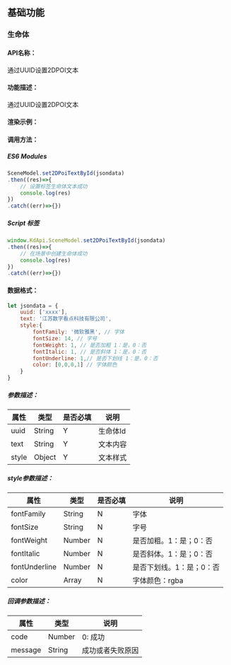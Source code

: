 <!--
 * @Author: 关广强 ggq@jsszkd.com
 * @Date: 2022-05-17 14:00:18
 * @LastEditors: 关广强 ggq@jsszkd.com
 * @LastEditTime: 2022-05-23 22:08:10
 * @FilePath: \KD-API-DOCS\public\md\api\通过UUID设置2DPOI.md
 * @Description: 这是默认设置,请设置`customMade`, 打开koroFileHeader查看配置 进行设置: https://github.com/OBKoro1/koro1FileHeader/wiki/%E9%85%8D%E7%BD%AE
-->
## 基础功能
### 生命体

#### API名称：
通过UUID设置2DPOI文本
#### 功能描述：

通过UUID设置2DPOI文本

#### 渲染示例：
#### 调用方法：

##### ES6 Modules
``` javascript
SceneModel.set2DPoiTextById(jsondata)
.then((res)=>{
    // 设置标签⽣命体⽂本成功
    console.log(res)
})
.catch((err)=>{})
```

##### Script 标签
``` javascript
window.KdApi.SceneModel.set2DPoiTextById(jsondata)
.then((res)=>{
    // 在场景中创建⽣命体成功
    console.log(res)
})
.catch((err)=>{})
```


#### 数据格式：

```javascript
let jsondata = {
    uuid: ['xxxx'],
    text: '江苏数字看点科技有限公司',
    style:{
        fontFamily: '微软雅⿊', // 字体
        fontSize: 14, // 字号
        fontWeight: 1, // 是否加粗 1：是，0：否
        fontItalic: 1, // 是否斜体 1：是，0：否
        fontUnderline: 1,// 是否下划线 1：是，0：否
        color: [0,0,0,1] // 字体颜⾊
    }
}
```
##### 参数描述：

| 属性    | 类型            | 是否必填 | 说明        |
| ------- |---------------|------|-----------|
| uuid    | String | Y    | 生命体Id     |
| text    | String        | Y    | 文本内容 |
| style    | Object        | Y    | 文本样式 |

##### style参数描述：

| 属性    | 类型            | 是否必填 | 说明        |
| ------- |---------------|------|-----------|
| fontFamily    | String | N    | 字体     |
| fontSize    | String        | N    | 字号 |
| fontWeight    | Number        | N    | 是否加粗。1：是；0：否 |
| fontItalic    | Number        | N    | 是否斜体。1：是；0：否 |
| fontUnderline    | Number        | N    | 是否下划线。1：是；0：否 |
| color    |Array        | N    | 字体颜色：rgba |


##### 回调参数描述：
| 属性    | 类型   | 说明                     |
| ------- | ------ | ------------------------ |
| code    | Number | 0: 成功  |
| message    | String | 成功或者失败原因  |
